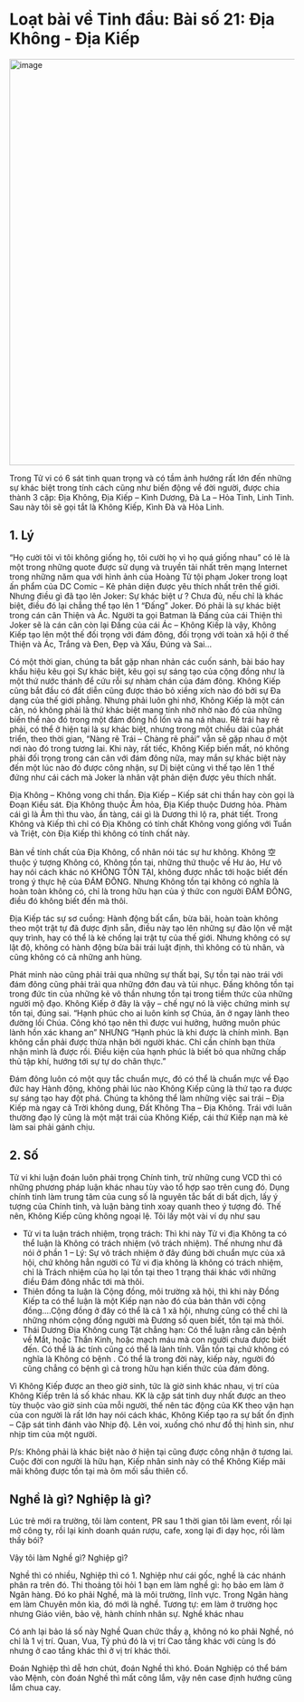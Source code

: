 # Loạt bài về Tinh đẩu: Bài số 21: Địa Không - Địa Kiếp

<img width="526" height="717" alt="image" src="https://github.com/user-attachments/assets/c0451097-ed8a-408c-aec5-9d03ac324fb1" />

Trong Tử vi có 6 sát tinh quan trọng và có tầm ảnh hướng rất lớn đến những sự khác biệt trong tính cách cũng như biến động về đời người, được chia thành 3 cặp: Địa Không, Địa Kiếp – Kình Dương, Đà La – Hỏa Tinh, Linh Tinh. Sau này tôi sẽ gọi tắt là Không Kiếp, Kình Đà và Hỏa Linh.

## 1. Lý
“Họ cười tôi vì tôi không giống họ, tôi cười họ vì họ quá giống nhau” có lẽ là một trong những quote được sử dụng và truyền tải nhất trên mạng Internet trong những năm qua với hình ảnh của Hoàng Tử tội phạm Joker trong loạt ấn phẩm của DC Comic – Kẻ phản diện được yêu thích nhất trên thế giới. Nhưng điều gì đã tạo lên Joker: Sự khác biệt ư ? Chưa đủ, nếu chỉ là khác biệt, điều đó lại chẳng thể tạo lên 1 “Đấng” Joker. Đó phải là sự khác biệt trong cán cân Thiện và Ác. Người ta gọi Batman là Đấng của cái Thiện thì Joker sẽ là cán cân còn lại Đấng của cái Ác – Không Kiếp là vậy, Không Kiếp tạo lên một thế đối trọng với đám đông, đối trọng với toàn xã hội ở thế Thiện và Ác, Trắng và Đen, Đẹp và Xấu, Đúng và Sai…

Có một thời gian, chúng ta bắt gặp nhan nhản các cuốn sánh, bài báo hay khẩu hiệu kêu gọi Sự khác biệt, kêu gọi sự sáng tạo của cộng đồng như là một thứ nước thánh để cứu rỗi sự nhàm chán của đám đông. Không Kiếp cũng bắt đầu có đất diễn cũng được tháo bỏ xiềng xích nào đó bởi sự Đa dạng của thế giới phẳng. Nhưng phải luôn ghi nhớ, Không Kiếp là một cán cân, nó không phải là thứ khác biệt mang tính nhờ nhờ nào đó của những biến thể nào đó trong một đám đông hổ lốn và na ná nhau. Rẽ trái hay rẽ phải, có thể ở hiện tại là sự khác biệt, nhưng trong một chiều dài của phát triển, theo thời gian, “Nàng rẽ Trái – Chàng rẽ phải” vẫn sẽ gặp nhau ở một nơi nào đó trong tương lai. Khi này, rất tiếc, Không Kiếp biến mất, nó không phải đối trọng trong cán cân với đám đông nữa, may mắn sự khác biệt này đến một lúc nào đó được công nhận, sự Dị biệt cũng vì thế tạo lên 1 thế đứng như cái cách mà Joker là nhân vật phản diện được yêu thích nhất.

Địa Không – Không vong chi thần. Địa Kiếp – Kiếp sát chi thần hay còn gọi là Đoạn Kiều sát. Địa Không thuộc Âm hỏa, Địa Kiếp thuộc Dương hỏa. Phàm cái gì là Âm thì thu vào, ẩn tàng, cái gì là Dương thì lộ ra, phát tiết. Trong Không và Kiếp thì chỉ có Địa Không có tính chất Không vong giống với Tuần và Triệt, còn Địa Kiếp thì không có tính chất này.

Bàn về tính chất của Địa Không, cổ nhân nói tác sự hư không. Không 空 thuộc ý tượng Không có, Không tồn tại, những thứ thuộc về Hư ảo, Hư vô hay nói cách khác nó KHÔNG TỒN TẠI, không được nhắc tới hoặc biết đến trong ý thực hệ của ĐÁM ĐÔNG. Nhưng Không tồn tại không có nghĩa là hoàn toàn không có, chỉ là trong hữu hạn của ý thức con người ĐÁM ĐÔNG, điều đó không biết đến mà thôi.

Địa Kiếp tác sự sơ cuồng: Hành động bất cẩn, bừa bãi, hoàn toàn không theo một trật tự đã được định sẵn, điều này tạo lên những sự đảo lộn về mặt quy trình, hay có thể là kẻ chống lại trật tự của thế giới. Nhưng không có sự lật độ, không có hành động bừa bãi trái luật định, thì không có tù nhân, và cũng không có cả những anh hùng.

Phát minh nào cũng phải trải qua những sự thất bại, Sự tồn tại nào trái với đám đông cũng phải trải qua những đớn đau và tủi nhục. Đấng không tồn tại trong đức tin của những kẻ vô thần nhưng tồn tại trong tiềm thức của những người mộ đạo. Không Kiếp ở đây là vậy – chế ngự nó là việc chứng minh sự tồn tại, đúng sai. “Hạnh phúc cho ai luôn kính sợ Chúa, ăn ở ngay lành theo đường lối Chúa. Công khó tạo nên thì được vui hưởng, hưởng muôn phúc lành hồn xác khang an” NHƯNG “Hạnh phúc là khi được là chính mình. Bạn không cần phải được thừa nhận bởi người khác. Chỉ cần chính bạn thừa nhận mình là được rồi. Điều kiện của hạnh phúc là biết bỏ qua những chấp thủ tập khí, hướng tới sự tự do chân thực.”

Đám đông luôn có một quy tắc chuẩn mực, đó có thể là chuẩn mực về Đạo đức hay Hành động, không phải lúc nào Không Kiếp cũng là thứ tạo ra được sự sáng tạo hay đột phá. Chúng ta không thể làm những việc sai trái – Địa Kiếp mà ngay cả Trời không dung, Đất Không Tha – Địa Không. Trái với luân thường đạo lý cũng là một mặt trái của Không Kiếp, cái thứ Kiếp nạn mà kẻ làm sai phải gánh chịu.

## 2. Số

Tử vi khi luận đoán luôn phải trọng Chính tinh, trừ những cung VCD thì có những phương pháp luận khác nhau tùy vào tổ hợp sao trên cung đó. Dụng chính tinh làm trung tâm của cung số là nguyên tắc bất di bất dịch, lấy ý tượng của Chính tinh, và luận bàng tinh xoay quanh theo ý tượng đó. Thế nên, Không Kiếp cũng không ngoại lệ. Tôi lấy một vài ví dụ như sau
- Tử vi ta luận trách nhiệm, trọng trách: Thì khi này Tử vi địa Không ta có thể luận là Không có trách nhiệm (vô trách nhiệm). Thế nhưng như đã nói ở phần 1 – Lý: Sự vô trách nhiệm ở đây đúng bởi chuẩn mực của xã hội, chứ không hẳn người có Tử vi địa không là không có trách nhiệm, chỉ là Trách nhiệm của họ lại tồn tại theo 1 trạng thái khác với những điều Đám đông nhắc tới mà thôi.
- Thiên đồng ta luận là Cộng đồng, môi trường xã hội, thì khi này Đồng Kiếp ta có thể luận là một Kiếp nạn nào đó của bản thân với cộng đồng….Cộng đồng ở đây có thể là cả 1 xã hội, nhưng cũng có thể chỉ là những nhóm cộng đồng người mà Đương số quen biết, tồn tại mà thôi.
- Thái Dương Địa Không cung Tật chẳng hạn: Có thể luận rằng căn bệnh về Mắt, hoặc Thần Kinh, hoặc mạch máu mà con người chưa được biết đến. Có thể là ác tính cũng có thể là lành tính. Vẫn tồn tại chứ không có nghĩa là Không có bệnh . Có thể là trong đời này, kiếp này, người đó cũng chẳng có bệnh gì cả trong hữu hạn kiến thức của đám đông.

Vì Không Kiếp được an theo giờ sinh, tức là giờ sinh khác nhau, vị trí của Không Kiếp trên lá số khác nhau. KK là cặp sát tinh duy nhất được an theo tùy thuộc vào giờ sinh của mỗi người, thế nên tác động của KK theo vận hạn của con người là rất lớn hay nói cách khác, Không Kiếp tạo ra sự bất ổn định – Cặp sát tinh đánh vào Nhịp độ. Lên voi, xuống chó như đồ thị hình sin, như nhịp tim của một người.

P/s: Không phải là khác biệt nào ở hiện tại cũng được công nhận ở tương lai. Cuộc đời con người là hữu hạn, Kiếp nhân sinh này có thể Không Kiếp mãi mãi không được tồn tại mà ôm mối sầu thiên cổ.


## Nghề là gì? Nghiệp là gì?
Lúc trẻ mới ra trường, tôi làm content, PR sau 1 thời gian tôi làm event, rồi lại mở công ty, rồi lại kinh doanh quán rượu, cafe, xong lại đi dạy học, rồi làm thầy bói?

Vậy tôi làm Nghề gì? Nghiệp gì?

Nghề thì có nhiều, Nghiệp thì có 1. Nghiệp như cái gốc, nghề là các nhánh phân ra trên đó. Thi thoảng tôi hỏi 1 bạn em làm nghề gì: họ bảo em làm ở Ngân hàng. Đó ko phải Nghề, mà là môi trường, lĩnh vực. Trong Ngân hàng em làm Chuyên môn kìa, đó mới là nghề. Tương tự: em làm ở trường học nhưng Giáo viên, bảo vệ, hành chính nhân sự. Nghề khác nhau

Có anh lại bảo lá số này Nghề Quan chức thầy ạ, không nó ko phải Nghề, nó chỉ là 1 vị trí. Quan, Vua, Tỷ phú đó là vị trí Cao tầng khác với cùng ls đó nhưng ở cao tầng khác thì ở vị trí khác thôi.

Đoán Nghiệp thì dễ hơn chút, đoán Nghề thì khó. Đoán Nghiệp có thể bám vào Mệnh, còn đoán Nghề thì mất công lắm, vậy nên case định hướng cũng lắm chua cay.
